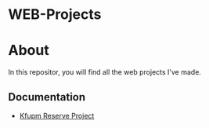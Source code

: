 # WEB-Projects


# About

In this repositor, you will find all the web projects I've made.





## Documentation

- [Kfupm Reserve Project](https://github.com/Mothannahuss/WEB-Projects/tree/main/KFUPM%20Reserve)


